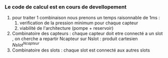 ### Le code de calcul est en cours de devellopement 
1. pour traiter 1 combinaison nous prenons un temps raisonnable de 1ms  : 
    1. verification de la pression minimum pour chaque capteur
    1. viabilité de l'architecture (pompe + reservoir)
1. Combinatoire des capteurs : chaque capteur doit etre connecté a un slot , on cherche a repartir Ncapteur sur Nslot : produit cartesien $Nslot ^ {Ncapteur}$ 
1. Combinatoire des slots : chaque slot est connecté aux autres slots

